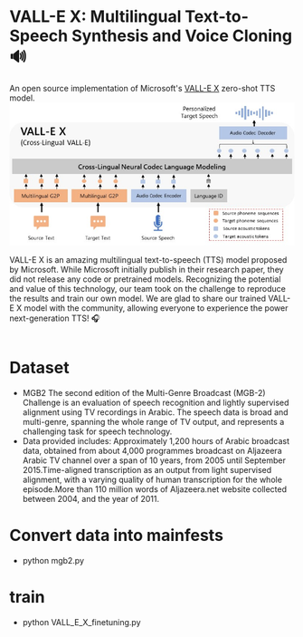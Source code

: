 # VALL-E X: Multilingual Text-to-Speech Synthesis and Voice Cloning 🔊
An open source implementation of Microsoft's [VALL-E X](https://arxiv.org/pdf/2303.03926) zero-shot TTS model.<br>
![vallex-framework](/images/vallex_framework.jpg "VALL-E X framework")

VALL-E X is an amazing multilingual text-to-speech (TTS) model proposed by Microsoft. While Microsoft initially publish in their research paper, they did not release any code or pretrained models. Recognizing the potential and value of this technology, our team took on the challenge to reproduce the results and train our own model. We are glad to share our trained VALL-E X model with the community, allowing everyone to experience the power next-generation TTS! 🎧
<br>
<br>


# Dataset
 - MGB2 
   The second edition of the Multi-Genre Broadcast (MGB-2) Challenge is an evaluation of speech recognition and lightly supervised alignment using TV recordings in Arabic.
   The speech data is broad and multi-genre, spanning the whole range of TV output, and represents a challenging task for speech technology.
  - Data provided includes:
    Approximately 1,200 hours of Arabic broadcast data, obtained from about 4,000 programmes broadcast on Aljazeera Arabic TV channel over a span of 10 years, from 2005 until September 2015.Time-aligned transcription as an output from light supervised alignment, with a varying quality of human transcription for the whole episode.More than 110 million words of Aljazeera.net website collected between 2004, and the year of 2011.




# Convert data into mainfests
  - python mgb2.py

# train 
 - python VALL_E_X_finetuning.py

